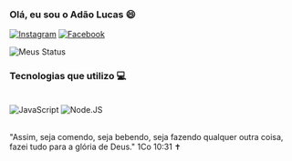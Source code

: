 ### Olá, eu sou o Adão Lucas 😄

[![Instagram](https://img.shields.io/badge/Instagram-E4405F?style=for-the-badge&logo=instagram&logoColor=white
)](https://www.instagram.com/ad_lucaas13/)
[![Facebook](https://img.shields.io/badge/Facebook-1877F2?style=for-the-badge&logo=facebook&logoColor=white)](https://www.facebook.com/adaolucas.silva/)


![Meus Status](https://github-readme-stats.vercel.app/api?username=AdaoLcs&show_icons=true&theme=highcontrast)

### Tecnologias que utilizo 💻

<div style="display: inline_block"><br/>
   <img align= "center" alt="JavaScript" src="https://img.shields.io/badge/JavaScript-323330?style=for-the-badge&logo=javascript&logoColor=F7DF1E"/>
   <img align= "center" alt="Node.JS" src="https://img.shields.io/badge/Node.js-43853D?style=for-the-badge&logo=node.js&logoColor=white"/>
</div><br/>

"Assim, seja comendo, seja bebendo, seja fazendo qualquer outra coisa, fazei tudo para a glória de Deus." 1Co 10:31 ✝️
